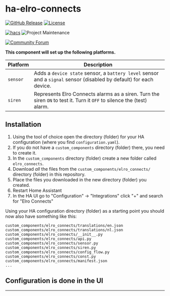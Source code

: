 # ha-elro-connects

[![GitHub Release][releases-shield]][releases]
[![License][license-shield]](LICENSE)

[![hacs][hacsbadge]][hacs]
![Project Maintenance][maintenance-shield]

[![Community Forum][forum-shield]][forum]

**This component will set up the following platforms.**

Platform | Description
-- | --
`sensor` | Adds a `device state` sensor, a `battery level` sensor and a `signal` sensor (disabled by default) for each device.
`siren` | Represents Elro Connects alarms as a siren. Turn the siren `ON` to test it. Turn it `OFF` to silence the (test) alarm.

## Installation

1. Using the tool of choice open the directory (folder) for your HA configuration (where you find `configuration.yaml`).
2. If you do not have a `custom_components` directory (folder) there, you need to create it.
3. In the `custom_components` directory (folder) create a new folder called `elro_connects`.
4. Download _all_ the files from the `custom_components/elro_connects/` directory (folder) in this repository.
5. Place the files you downloaded in the new directory (folder) you created.
6. Restart Home Assistant
7. In the HA UI go to "Configuration" -> "Integrations" click "+" and search for "Elro Connects"

Using your HA configuration directory (folder) as a starting point you should now also have something like this:

```text
custom_components/elro_connects/translations/en.json
custom_components/elro_connects/translations/nl.json
custom_components/elro_connects/__init__.py
custom_components/elro_connects/api.py
custom_components/elro_connects/sensor.py
custom_components/elro_connects/siren.py
custom_components/elro_connects/config_flow.py
custom_components/elro_connects/const.py
custom_components/elro_connects/manifest.json
...
```

## Configuration is done in the UI

<!---->


***

[elro_connects]: https://github.com/jbouwh/ha-elro-connects
[hacs]: https://github.com/custom-components/hacs
[hacsbadge]: https://img.shields.io/badge/HACS-Custom-orange.svg?style=for-the-badge
[forum-shield]: https://img.shields.io/badge/community-forum-brightgreen.svg?style=for-the-badge
[forum]: https://community.home-assistant.io/
[license-shield]: https://img.shields.io/github/license/custom-components/blueprint.svg?style=for-the-badge
[maintenance-shield]: https://img.shields.io/badge/maintainer-Jan%20Bouwhuis-blue.svg?style=for-the-badge
[releases-shield]: https://img.shields.io/github/v/release/jbouwh/ha-elro-connects?include_prereleases
[releases]: https://github.com/jbouwh/ha-elro-connects/releases

